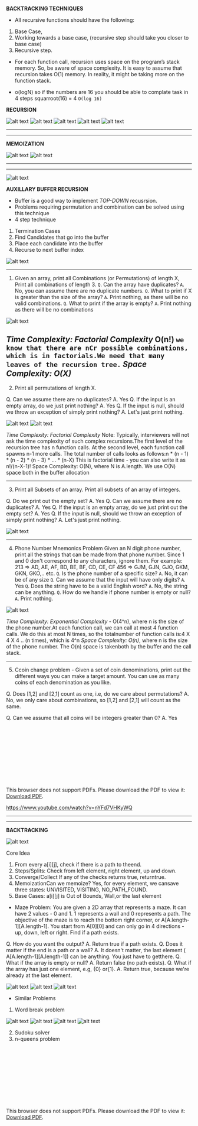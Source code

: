 **BACKTRACKING TECHNIQUES**
- All recursive functions should have the following: 
1. Base Case, 
2. Working towards a base case,  (recursive step should take you closer to base case)
3. Recursive step.
- For each function call, recursion uses space on the program’s stack memory. So, be aware of space complexity. It is easy to assume that recursion takes O(1) memory. In reality, it might be taking more on the function stack.

- o(logN) so if the numbers are 16 you should be able to complate task in 4 steps squarroot(16) = 4 `O(log 16)`

**RECURSION**

![alt text](images/recurssion_1.png "Title")
![alt text](images/recursion_2.png "Title")
![alt text](images/recursion_3.png "Title")
![alt text](images/recursion_4.png "Title")
![alt text](images/recursion_5.png "Title")

------
------------------------------------------------

**MEMOIZATION**

![alt text](images/memoization_1.png "Title")
![alt text](images/memoization_2.png "Title")

-------------
------------------------

![alt text](images/recursion_visulized.png "Title")

**AUXILLARY BUFFER RECURSION**
- Buffer is a good way to implement *TOP-DOWN* recusrsion.
- Problems requiring permutation and combination can be solved using this technique
- 4 step technique

1. Termination Cases
2. Find Candidates that go into the buffer
3. Place each candidate into the buffer
4. Recurse to next buffer index

![alt text](images/aux_buffer_technique.png "Title")

----------------------------------------------------------------
1. Given an array, print all Combinations (or Permutations) of length X, Print all combinations of length 3.
`Q`. Can the array have duplicates?
`A`. No, you can assume there are no duplicate numbers.
`Q`. What to print if X is greater than the size of the array?
`A`. Print nothing, as there will be no valid combinations.
`Q`. What to print if the array is empty?
`A`. Print nothing as there will be no combinations

![alt text](images/recursion_auxbuffer_1.png "Title")

*Time Complexity: Factorial Complexity* O(n!)
`we know that there are ​n​C​r​ possible combinations, which is in factorials.We need that many leaves of the recursion tree.`
*Space Complexity: O(X)*
----------------------------------------------------------------
2. Print all permutations of length X.

Q. Can we assume there are no duplicates?
A. Yes
Q. If the input is an empty array, do we just print nothing?
A. Yes
Q. If the input is null, should we throw an exception of simply print nothing?
A. Let's just print nothing.


![alt text](images/auxbuffer_permutation_1.png "Title")
![alt text](images/auxbuffer_permutation_2.png "Title")

*Time Complexity: Factorial Complexity* 
Note:​ Typically, interviewers will not ask the time complexity of such complex recursions.The first level of the recursion tree has ​n​ function calls. At the second level, each function call spawns n-1​ more calls. 
The total number of calls looks as follows:n * (n - 1) * (n - 2) * (n - 3) * ... * (n-X)
This is factorial time - you can also write it as ​n!/(n-X-1)!
Space Complexity:​ O(N), where N is A.length. We use O(N) space both in the buffer allocation

----------------------------------------------------------------
3. Print all Subsets of an array. Print all subsets of an array of integers.

Q. Do we print out the empty set?
A. Yes
Q. Can we assume there are no duplicates?
A. Yes
Q. If the input is an empty array, do we just print out the empty set?
A. Yes
Q. If the input is null, should we throw an exception of simply print nothing?
A. Let's just print nothing.

![alt text](images/recursion_auxbuffer_subset.png "Title")

----------------------------------------------------------------
4. Phone Number Mnemonics Problem Given an N digit phone number, print all the strings that can be made from that phone number. Since 1 and 0 don't correspond to any characters, ignore them. For example:
213 => AD, AE, AF, BD, BE, BF, CD, CE, CF 
456 => GJM, GJN, GJO, GKM, GKN, GKO,.. etc.
`Q`. Is the phone number of a specific size?
`A`. No, it can be of any size
`Q`. Can we assume that the input will have only digits?
`A`. Yes
`Q`. Does the string have to be a valid English word?
`A`. No, the string can be anything.
`Q`. How do we handle if phone number is empty or null?
`A`. Print nothing.

![alt text](images/recursion_auxbuffer_phonenumber_2.png "Title")

*Time Complexity:​ Exponential Complexity* - O(4​^n​), where ​n​ is the size of the phone number.At each function call, we can call at most 4 function calls. We do this at most N times, so the totalnumber of function calls is:4 X 4 X 4 .. (n times), which is 4​^n
*Space Complexity:​ O(n)*, where ​n​ is the size of the phone number. The O(n) space is takenboth by the buffer and the call stack.

----------------------------------------------------------------
5. Ccoin change problem - Given a set of coin denominations, print out the different ways you can make a target amount. You can use as many coins of each denomination as you like.

Q. Does [1,2] and [2,1] count as one, i.e, do we care about permutations?
A. No, we only care about combinations, so [1,2] and [2,1] will count as the same.

Q. Can we assume that all coins will be integers greater than 0?
A. Yes

<object data="https://www.filepicker.io/api/file/ksVsqH9rQpG1PwBQbjng" type="application/pdf" width="700px" height="700px">
    <embed src="https://www.filepicker.io/api/file/ksVsqH9rQpG1PwBQbjng">
        <p>This browser does not support PDFs. Please download the PDF to view it: <a href="https://www.filepicker.io/api/file/ksVsqH9rQpG1PwBQbjng">Download PDF</a>.</p>
    </embed>
</object>

https://www.youtube.com/watch?v=nYFd7VHKyWQ

----------------------------------------------------------------
----------------------------------------------------------------

**BACKTRACKING**


![alt text](images/backtracking_technique.png "Title")

Core Idea
1. From every ​a[i][j]​, check if there is a path to theend.
2. Steps/Splits:  Check from left element, right element, up and down.
3. Converge/Collect If any of the checks returns ​true​, return ​true​.
4. MemoizationCan we memoize? Yes, for every element, we cansave three states: ​UNVISITED​, ​VISITING​, NO_PATH_FOUND​.
5. Base Cases: a[i][j]​ is Out of Bounds, Wall,or the  last element

- Maze Problem: You are given a 2D array that represents a maze. It can have 2 values - 0 and 1. 1 represents a wall and 0 represents a path. The objective of the maze is to reach the bottom right corner, or A[A.length-1][A.length-1]. You start from A[0][0] and can only go in 4 directions - up, down, left or right. Find if a path exists.

Q. How do you want the output?
A. Return ​true​  if a path exists.
Q. Does it matter if the end is a path or a wall?
A. It doesn't matter, the last element (​A[A.length-1][A.length-1]​) can be anything. You just have to getthere.
Q. What if the array is empty or null?
A. Return ​false​ (no path exists).
Q. What if the array has just one element, e.g, ​{0}​ or ​{1}​.
A. Return ​true​, because we're already at the last element.

![alt text](images/backtracking_maze_problem.png "Title")
![alt text](images/no_momoization_complexity.png "Title")
![alt text](images/with_memoization_complexity.png "Title")

- Similar Problems 

1. Word break problem

![alt text](images/word_break_back_tracking.png "Title")
![alt text](images/word_break-2.png "Title")
![alt text](images/word_break_3.png "Title")
![alt text](images/word_break_4.png "Title")


2. Sudoku solver
2. n-queens problem

<object data="https://www.filepicker.io/api/file/kturPJRISaqQ3SM4ckut" type="application/pdf" width="700px" height="700px">
    <embed src="https://www.filepicker.io/api/file/kturPJRISaqQ3SM4ckut">
        <p>This browser does not support PDFs. Please download the PDF to view it: <a href="https://www.filepicker.io/api/file/kturPJRISaqQ3SM4ckut">Download PDF</a>.</p>
    </embed>
</object>